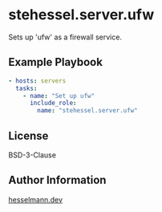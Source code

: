 stehessel.server.ufw
====================

Sets up 'ufw' as a firewall service.

Example Playbook
----------------

```yaml
- hosts: servers
  tasks:
    - name: "Set up ufw"
      include_role:
        name: "stehessel.server.ufw"
```

License
-------

BSD-3-Clause

Author Information
------------------

[hesselmann.dev](https://www.hesselmann.dev)
